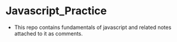 # Javascript_Practice
- This repo contains fundamentals of javascript and related notes attached to it as comments.